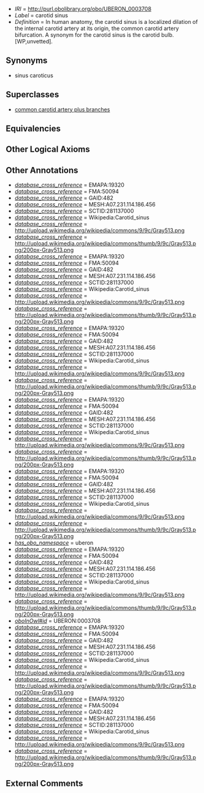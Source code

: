 * *IRI* = http://purl.obolibrary.org/obo/UBERON_0003708
 * *Label* = carotid sinus
 * *Definition* = In human anatomy, the carotid sinus is a localized dilation of the internal carotid artery at its origin, the common carotid artery bifurcation. A synonym for the carotid sinus is the carotid bulb. [WP,unvetted].

## Synonyms

 * sinus caroticus

## Superclasses

 * [common carotid artery plus branches](../../UBERON/30/UBERON_0001530.md)

## Equivalencies


## Other Logical Axioms


## Other Annotations

 * *[database_cross_reference](../../ef/oboInOwl#hasDbXref.md)* = EMAPA:19320
 * *[database_cross_reference](../../ef/oboInOwl#hasDbXref.md)* = FMA:50094
 * *[database_cross_reference](../../ef/oboInOwl#hasDbXref.md)* = GAID:482
 * *[database_cross_reference](../../ef/oboInOwl#hasDbXref.md)* = MESH:A07.231.114.186.456
 * *[database_cross_reference](../../ef/oboInOwl#hasDbXref.md)* = SCTID:281137000
 * *[database_cross_reference](../../ef/oboInOwl#hasDbXref.md)* = Wikipedia:Carotid_sinus
 * *[database_cross_reference](../../ef/oboInOwl#hasDbXref.md)* = http://upload.wikimedia.org/wikipedia/commons/9/9c/Gray513.png
 * *[database_cross_reference](../../ef/oboInOwl#hasDbXref.md)* = http://upload.wikimedia.org/wikipedia/commons/thumb/9/9c/Gray513.png/200px-Gray513.png
 * *[database_cross_reference](../../ef/oboInOwl#hasDbXref.md)* = EMAPA:19320
 * *[database_cross_reference](../../ef/oboInOwl#hasDbXref.md)* = FMA:50094
 * *[database_cross_reference](../../ef/oboInOwl#hasDbXref.md)* = GAID:482
 * *[database_cross_reference](../../ef/oboInOwl#hasDbXref.md)* = MESH:A07.231.114.186.456
 * *[database_cross_reference](../../ef/oboInOwl#hasDbXref.md)* = SCTID:281137000
 * *[database_cross_reference](../../ef/oboInOwl#hasDbXref.md)* = Wikipedia:Carotid_sinus
 * *[database_cross_reference](../../ef/oboInOwl#hasDbXref.md)* = http://upload.wikimedia.org/wikipedia/commons/9/9c/Gray513.png
 * *[database_cross_reference](../../ef/oboInOwl#hasDbXref.md)* = http://upload.wikimedia.org/wikipedia/commons/thumb/9/9c/Gray513.png/200px-Gray513.png
 * *[database_cross_reference](../../ef/oboInOwl#hasDbXref.md)* = EMAPA:19320
 * *[database_cross_reference](../../ef/oboInOwl#hasDbXref.md)* = FMA:50094
 * *[database_cross_reference](../../ef/oboInOwl#hasDbXref.md)* = GAID:482
 * *[database_cross_reference](../../ef/oboInOwl#hasDbXref.md)* = MESH:A07.231.114.186.456
 * *[database_cross_reference](../../ef/oboInOwl#hasDbXref.md)* = SCTID:281137000
 * *[database_cross_reference](../../ef/oboInOwl#hasDbXref.md)* = Wikipedia:Carotid_sinus
 * *[database_cross_reference](../../ef/oboInOwl#hasDbXref.md)* = http://upload.wikimedia.org/wikipedia/commons/9/9c/Gray513.png
 * *[database_cross_reference](../../ef/oboInOwl#hasDbXref.md)* = http://upload.wikimedia.org/wikipedia/commons/thumb/9/9c/Gray513.png/200px-Gray513.png
 * *[database_cross_reference](../../ef/oboInOwl#hasDbXref.md)* = EMAPA:19320
 * *[database_cross_reference](../../ef/oboInOwl#hasDbXref.md)* = FMA:50094
 * *[database_cross_reference](../../ef/oboInOwl#hasDbXref.md)* = GAID:482
 * *[database_cross_reference](../../ef/oboInOwl#hasDbXref.md)* = MESH:A07.231.114.186.456
 * *[database_cross_reference](../../ef/oboInOwl#hasDbXref.md)* = SCTID:281137000
 * *[database_cross_reference](../../ef/oboInOwl#hasDbXref.md)* = Wikipedia:Carotid_sinus
 * *[database_cross_reference](../../ef/oboInOwl#hasDbXref.md)* = http://upload.wikimedia.org/wikipedia/commons/9/9c/Gray513.png
 * *[database_cross_reference](../../ef/oboInOwl#hasDbXref.md)* = http://upload.wikimedia.org/wikipedia/commons/thumb/9/9c/Gray513.png/200px-Gray513.png
 * *[database_cross_reference](../../ef/oboInOwl#hasDbXref.md)* = EMAPA:19320
 * *[database_cross_reference](../../ef/oboInOwl#hasDbXref.md)* = FMA:50094
 * *[database_cross_reference](../../ef/oboInOwl#hasDbXref.md)* = GAID:482
 * *[database_cross_reference](../../ef/oboInOwl#hasDbXref.md)* = MESH:A07.231.114.186.456
 * *[database_cross_reference](../../ef/oboInOwl#hasDbXref.md)* = SCTID:281137000
 * *[database_cross_reference](../../ef/oboInOwl#hasDbXref.md)* = Wikipedia:Carotid_sinus
 * *[database_cross_reference](../../ef/oboInOwl#hasDbXref.md)* = http://upload.wikimedia.org/wikipedia/commons/9/9c/Gray513.png
 * *[database_cross_reference](../../ef/oboInOwl#hasDbXref.md)* = http://upload.wikimedia.org/wikipedia/commons/thumb/9/9c/Gray513.png/200px-Gray513.png
 * *[has_obo_namespace](../../ce/oboInOwl#hasOBONamespace.md)* = uberon
 * *[database_cross_reference](../../ef/oboInOwl#hasDbXref.md)* = EMAPA:19320
 * *[database_cross_reference](../../ef/oboInOwl#hasDbXref.md)* = FMA:50094
 * *[database_cross_reference](../../ef/oboInOwl#hasDbXref.md)* = GAID:482
 * *[database_cross_reference](../../ef/oboInOwl#hasDbXref.md)* = MESH:A07.231.114.186.456
 * *[database_cross_reference](../../ef/oboInOwl#hasDbXref.md)* = SCTID:281137000
 * *[database_cross_reference](../../ef/oboInOwl#hasDbXref.md)* = Wikipedia:Carotid_sinus
 * *[database_cross_reference](../../ef/oboInOwl#hasDbXref.md)* = http://upload.wikimedia.org/wikipedia/commons/9/9c/Gray513.png
 * *[database_cross_reference](../../ef/oboInOwl#hasDbXref.md)* = http://upload.wikimedia.org/wikipedia/commons/thumb/9/9c/Gray513.png/200px-Gray513.png
 * *[oboInOwl#id](../../id/oboInOwl#id.md)* = UBERON:0003708
 * *[database_cross_reference](../../ef/oboInOwl#hasDbXref.md)* = EMAPA:19320
 * *[database_cross_reference](../../ef/oboInOwl#hasDbXref.md)* = FMA:50094
 * *[database_cross_reference](../../ef/oboInOwl#hasDbXref.md)* = GAID:482
 * *[database_cross_reference](../../ef/oboInOwl#hasDbXref.md)* = MESH:A07.231.114.186.456
 * *[database_cross_reference](../../ef/oboInOwl#hasDbXref.md)* = SCTID:281137000
 * *[database_cross_reference](../../ef/oboInOwl#hasDbXref.md)* = Wikipedia:Carotid_sinus
 * *[database_cross_reference](../../ef/oboInOwl#hasDbXref.md)* = http://upload.wikimedia.org/wikipedia/commons/9/9c/Gray513.png
 * *[database_cross_reference](../../ef/oboInOwl#hasDbXref.md)* = http://upload.wikimedia.org/wikipedia/commons/thumb/9/9c/Gray513.png/200px-Gray513.png
 * *[database_cross_reference](../../ef/oboInOwl#hasDbXref.md)* = EMAPA:19320
 * *[database_cross_reference](../../ef/oboInOwl#hasDbXref.md)* = FMA:50094
 * *[database_cross_reference](../../ef/oboInOwl#hasDbXref.md)* = GAID:482
 * *[database_cross_reference](../../ef/oboInOwl#hasDbXref.md)* = MESH:A07.231.114.186.456
 * *[database_cross_reference](../../ef/oboInOwl#hasDbXref.md)* = SCTID:281137000
 * *[database_cross_reference](../../ef/oboInOwl#hasDbXref.md)* = Wikipedia:Carotid_sinus
 * *[database_cross_reference](../../ef/oboInOwl#hasDbXref.md)* = http://upload.wikimedia.org/wikipedia/commons/9/9c/Gray513.png
 * *[database_cross_reference](../../ef/oboInOwl#hasDbXref.md)* = http://upload.wikimedia.org/wikipedia/commons/thumb/9/9c/Gray513.png/200px-Gray513.png

## External Comments


